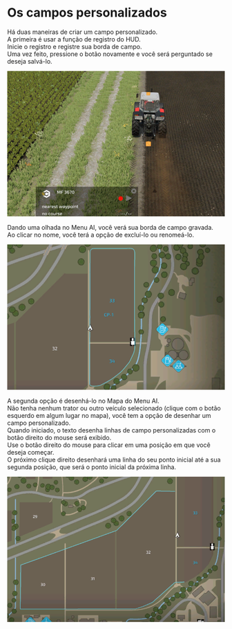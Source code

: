 # Os campos personalizados

  
Há duas maneiras de criar um campo personalizado.  
A primeira é usar a função de registro do HUD.  
Inicie o registro e registre sua borda de campo.  
Uma vez feito, pressione o botão novamente e você será perguntado se deseja salvá-lo.  


![Image](../assets/images/recordcustomhelp_0_0_765_510.png)

  
Dando uma olhada no Menu AI, você verá sua borda de campo gravada.  
Ao clicar no nome, você terá a opção de excluí-lo ou renomeá-lo.  


![Image](../assets/images/donecustomhelp_0_0_765_510.png)

  
A segunda opção é desenhá-lo no Mapa do Menu AI.  
Não tenha nenhum trator ou outro veículo selecionado (clique com o botão esquerdo em algum lugar no mapa), você tem a opção de desenhar um campo personalizado.  
Quando iniciado, o texto desenha linhas de campo personalizadas com o botão direito do mouse será exibido.  
Use o botão direito do mouse para clicar em uma posição em que você deseja começar.  
O próximo clique direito desenhará uma linha do seu ponto inicial até a sua segunda posição, que será o ponto inicial da próxima linha.  


![Image](../assets/images/drawcustomhelp_0_0_765_510.png)

